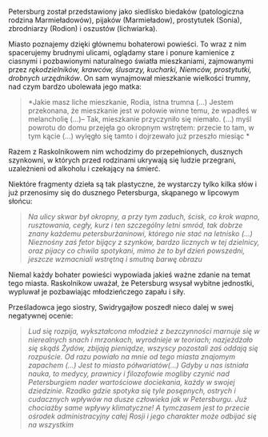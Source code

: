 Petersburg został przedstawiony jako siedlisko biedaków (patologiczna rodzina Marmieładowów), pijaków (Marmieładow), prostytutek (Sonia), zbrodniarzy (Rodion) i oszustów (lichwiarka).  
  
Miasto poznajemy dzięki głównemu bohaterowi powieści. To wraz z nim spacerujemy brudnymi ulicami, oglądamy stare i ponure kamienice z ciasnymi i pozbawionymi naturalnego światła mieszkaniami, zajmowanymi przez *rękodzielników, krawców, ślusarzy, kucharki, Niemców, prostytutki, drobnych urzędników*. On sam wynajmował mieszkanie wielkości trumny, nad czym bardzo ubolewała jego matka:  
  
>*Jakie masz liche mieszkanie, Rodia, istna trumna (…) Jestem przekonana, że mieszkanie jest w połowie winne temu, że wpadłeś w melancholię (…)– Tak, mieszkanie przyczyniło się niemało. (…) myśl powrotu do domu przejęła go okropnym wstrętem: przecie to tam, w tym kącie (…) wylęgło się tamto i dojrzewało już przeszło miesiąc  *
  
Razem z Raskolnikowem nim wchodzimy do przepełnionych, dusznych szynkowni, w których przed rodzinami ukrywają się ludzie przegrani, uzależnieni od alkoholu i czekający na śmierć.  
  
Niektóre fragmenty dzieła są tak plastyczne, że wystarczy tylko kilka słów i już przenosimy się do dusznego Petersburga, skąpanego w lipcowym słońcu:  
  
>*Na ulicy skwar był okropny, a przy tym zaduch, ścisk, co krok wapno, rusztowania, cegły, kurz i ten szczególny letni smród, tak dobrze znany każdemu petersburżaninowi, którego nie stać na letnisko (…) Nieznośny zaś fetor bijący z szynków, bardzo licznych w tej dzielnicy, oraz pijacy co chwila spotykani, mimo że to był dzień powszedni, jeszcze wzmacniali wstrętną i smutną barwę obrazu*
  
Niemal każdy bohater powieści wypowiada jakieś ważne zdanie na temat tego miasta. Raskolnikow uważał, że Petersburg wsysał wybitne jednostki, wypluwał je pozbawiając młodzieńczego zapału i siły.  
  
Prześladowca jego siostry, Swidrygajłow poszedł nieco dalej w swej negatywnej ocenie:  
  
>*Lud się rozpija, wykształcona młodzież z bezczynności marnuje się w nierealnych snach i mrzonkach, wyrodnieje w teoriach; nazjeżdżało się skądś Żydów, zbijają pieniądze, wszyscy pozostali zaś oddają się rozpuście. Od razu powiało na mnie od tego miasta znajomym zapachem (…) Jest to miasto półwariatów(…) Gdyby u nas istniała nauka, to medycy, prawnicy i filozofowie mogliby czynić nad Petersburgiem nader wartościowe dociekania, każdy w swojej dziedzinie. Rzadko gdzie spotyka się tyle posępnych, ostrych i cudacznych wpływów na dusze człowieka jak w Petersburgu. Już chociażby same wpływy klimatyczne! A tymczasem jest to przecie ośrodek administracyjny całej Rosji i jego charakter może odbijać się na wszystkim*